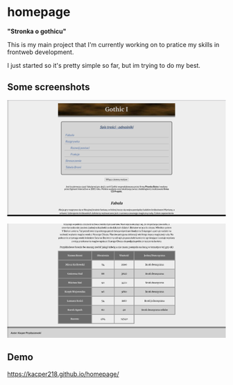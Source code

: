 # homepage

**"Stronka o gothicu"**

This is my main project that I'm currently working on to pratice my skills in frontweb development.

I just started so it's pretty simple so far, but im trying to do my best.
## Some screenshots

![first screen](/images/screen1.png "first screen")

![second screen](/images/screen2.png "second screen")

## Demo
https://kacper218.github.io/homepage/

